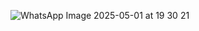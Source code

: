 ![WhatsApp Image 2025-05-01 at 19 30 21](https://github.com/user-attachments/assets/fe9d87cb-105c-4672-a354-ceda1b8f99a4)

